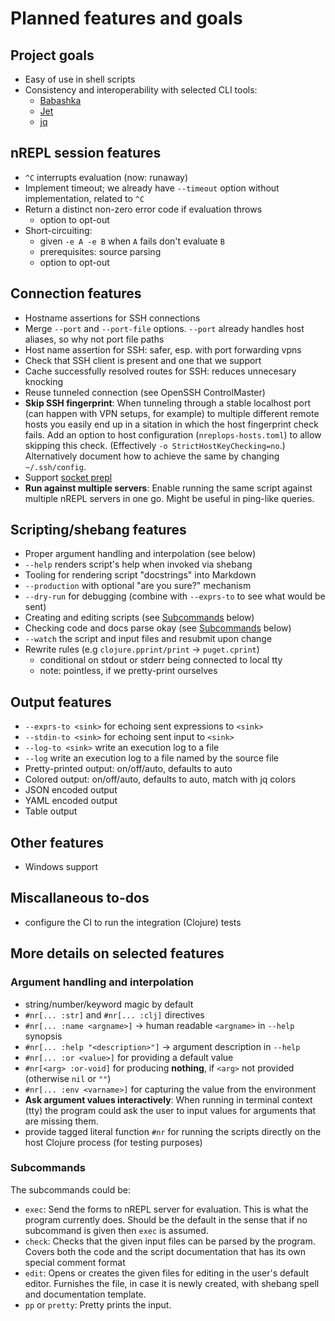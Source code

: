 # Planned features and goals

## Project goals

- Easy of use in shell scripts
- Consistency and interoperability with selected CLI tools:
  - [Babashka][babashka]
  - [Jet][jet]
  - [jq][jq]

[babashka]: https://github.com/babashka/babashka
[jet]: https://github.com/borkdude/jet
[jq]: https://github.com/stedolan/jq

## nREPL session features

- `^C` interrupts evaluation (now: runaway)
- Implement timeout; we already have `--timeout` option without implementation, related to `^C`
- Return a distinct non-zero error code if evaluation throws
  - option to opt-out
- Short-circuiting:
  - given `-e A -e B` when `A` fails don't evaluate `B`
  - prerequisites: source parsing
  - option to opt-out

## Connection features

- Hostname assertions for SSH connections
- Merge `--port` and `--port-file` options. `--port` already handles host
  aliases, so why not port file paths
- Host name assertion for SSH: safer, esp. with port forwarding vpns
- Check that SSH client is present and one that we support
- Cache successfully resolved routes for SSH: reduces unnecesary knocking
- Reuse tunneled connection (see OpenSSH ControlMaster)
- **Skip SSH fingerprint**: When tunneling through a stable localhost port (can
  happen with VPN setups, for example) to multiple different remote hosts you
  easily end up in a sitation in which the host fingerprint check fails.  Add an
  option to host configuration (`nreplops-hosts.toml`) to allow skipping this
  check.  (Effectively `-o StrictHostKeyChecking=no`.)  Alternatively document
  how to achieve the same by changing `~/.ssh/config`.
- Support [socket prepl](./notes/prepl.md)
- **Run against multiple servers**: Enable running the same script against
  multiple nREPL servers in one go.  Might be useful in ping-like queries.

## Scripting/shebang features

- Proper argument handling and interpolation (see below)
- `--help` renders script's help when invoked via shebang
- Tooling for rendering script "docstrings" into Markdown
- `--production` with optional "are you sure?" mechanism
- `--dry-run` for debugging (combine with `--exprs-to` to see what would be sent)
- Creating and editing scripts (see [Subcommands](#subcommands) below)
- Checking code and docs parse okay (see [Subcommands](#subcommands) below)
- `--watch` the script and input files and resubmit upon change
- Rewrite rules (e.g `clojure.pprint/print` → `puget.cprint`)
  - conditional on stdout or stderr being connected to local tty
  - note: pointless, if we pretty-print ourselves

## Output features

- `--exprs-to <sink>` for echoing sent expressions to `<sink>`
- `--stdin-to <sink>` for echoing sent input to `<sink>`
- `--log-to <sink>` write an execution log to a file
- `--log` write an execution log to a file named by the source file
- Pretty-printed output: on/off/auto, defaults to auto
- Colored output: on/off/auto, defaults to auto, match with jq colors
- JSON encoded output
- YAML encoded output
- Table output

## Other features

- Windows support

## Miscallaneous to-dos

- configure the CI to run the integration (Clojure) tests

## More details on selected features

### Argument handling and interpolation

- string/number/keyword magic by default
- `#nr[... :str]` and `#nr[... :clj]` directives
- `#nr[... :name <argname>]` → human readable `<argname>` in `--help` synopsis
- `#nr[... :help "<description>"]` → argument description in `--help`
- `#nr[... :or <value>]` for providing a default value
- `#nr[<arg> :or-void]` for producing **nothing**, if `<arg>` not provided
  (otherwise `nil` or `""`)
- `#nr[... :env <varname>]` for capturing the value from the environment
- **Ask argument values interactively**: When running in terminal context (tty)
  the program could ask the user to input values for arguments that are missing
  them.
- provide tagged literal function `#nr` for running the scripts directly on the
  host Clojure process (for testing purposes)

### Subcommands

The subcommands could be:

- `exec`: Send the forms to nREPL server for evaluation.  This is what the
  program currently does.  Should be the default in the sense that if no
  subcommand is given then `exec` is assumed.
- `check`: Checks that the given input files can be parsed by the program.
  Covers both the code and the script documentation that has its own special
  comment format
- `edit`: Opens or creates the given files for editing in the user's default
  editor.  Furnishes the file, in case it is newly created, with shebang spell
  and documentation template.
- `pp` or `pretty`: Pretty prints the input.

